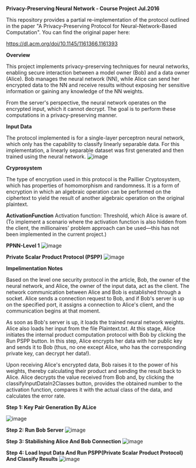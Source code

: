**Privacy-Preserving Neural Network - Course Project Jul.2016**



This repository provides a partial re-implementation of the protocol outlined in the paper "A Privacy-Preserving Protocol for Neural-Network-Based Computation". You can find the original paper here: 

https://dl.acm.org/doi/10.1145/1161366.1161393

**Overview**

This project implements privacy-preserving techniques for neural networks, enabling secure interaction between a model owner (Bob) and a data owner (Alice).
Bob manages the neural network (NN), while Alice can send her encrypted data to the NN and receive results without exposing her sensitive information or gaining any knowledge of the NN weights.



From the server's perspective, the neural network operates on the encrypted input, which it cannot decrypt.
The goal is to perform these computations in a privacy-preserving manner.

**Input Data**

The protocol implemented is for a single-layer perceptron neural network, which only has the capability to classify linearly separable data. 
For this implementation, a linearly separable dataset was first generated and then trained using the neural network.
![image](https://github.com/user-attachments/assets/bc68e654-542b-499c-b39a-f17e774425dc)


 
**Cryprosystem**

The type of encryption used in this protocol is the Paillier Cryptosystem, which has properties of homomorphism and randomness. 
It is a form of encryption in which an algebraic operation can be performed on the ciphertext to yield the result of another algebraic operation on the original plaintext.

**ActivationFunction**
Activation function: Threshold, which Alice is aware of.
(To implement a scenario where the activation function is also hidden from the client, the millionaires' problem approach can be used—this has not been implemented in the current project.)

**PPNN-Level 1**
![image](https://github.com/user-attachments/assets/75cedaf2-dd59-4d89-bcf3-4c9c8d91044b)


**Private Scalar Product Protocol (PSPP)**
![image](https://github.com/user-attachments/assets/dfc12d88-2ed2-4767-847b-935e490a4ae1)


**Impelimentation Notes**

Based on the level one security protocol in the article, Bob, the owner of the neural network, and Alice, the owner of the input data, act as the client. The network communication between Alice and Bob is established through a socket. Alice sends a connection request to Bob, and if Bob's server is up on the specified port, it assigns a connection to Alice's client, and the communication begins at that moment.

As soon as Bob's server is up, it loads the trained neural network weights. Alice also loads her input from the file Plaintext.txt. At this stage, Alice initiates the internal product computation protocol with Bob by clicking the Run PSPP button. In this step, Alice encrypts her data with her public key and sends it to Bob (thus, no one except Alice, who has the corresponding private key, can decrypt her data!).

Upon receiving Alice's encrypted data, Bob raises it to the power of his weights, thereby calculating their product and sending the result back to Alice. Alice decrypts the value received from Bob and, by clicking the classifyInputDataIn2Classes button, provides the obtained number to the activation function, compares it with the actual class of the data, and calculates the error rate.



  **Step 1: Key Pair Generation By ALice**

  ![image](https://github.com/user-attachments/assets/9bb3a28d-1614-4b82-a837-b2da0adeb773)


  **Step 2: Run Bob Server**
  ![image](https://github.com/user-attachments/assets/f215afc6-2bc3-4bc6-8248-dfc4a9192b2a)

  **Step 3: Stabilishing Alice And Bob Connection**
  ![image](https://github.com/user-attachments/assets/d96c302a-104b-44cc-bdb4-f8304c04908c)
  
  **Step 4: Load Input Data And Run PSPP(Private Scalar Product Protocol) And Classify Results**
  ![image](https://github.com/user-attachments/assets/4cd978f5-f5b8-4118-8adf-d55eb175a5ba)

  


  

